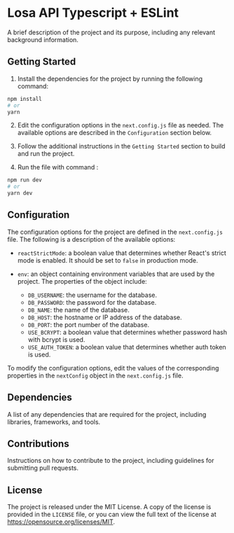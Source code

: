 # Losa API Typescript + ESLint

A brief description of the project and its purpose, including any relevant background information.

## Getting Started

1. Install the dependencies for the project by running the following command:
```bash
npm install
# or
yarn
```

2. Edit the configuration options in the `next.config.js` file as needed. The available options are described in the `Configuration` section below.

3. Follow the additional instructions in the `Getting Started` section to build and run the project.

4. Run the file with command : 
```bash
npm run dev
# or
yarn dev
```

## Configuration

The configuration options for the project are defined in the `next.config.js` file. The following is a description of the available options:

- `reactStrictMode`: a boolean value that determines whether React's strict mode is enabled. It should be set to `false` in production mode.

- `env`: an object containing environment variables that are used by the project. The properties of the object include:
  - `DB_USERNAME`: the username for the database.
  - `DB_PASSWORD`: the password for the database.
  - `DB_NAME`: the name of the database.
  - `DB_HOST`: the hostname or IP address of the database.
  - `DB_PORT`: the port number of the database.
  - `USE_BCRYPT`: a boolean value that determines whether password hash with bcrypt is used.
  - `USE_AUTH_TOKEN`: a boolean value that determines whether auth token is used.

To modify the configuration options, edit the values of the corresponding properties in the `nextConfig` object in the `next.config.js` file.

## Dependencies

A list of any dependencies that are required for the project, including libraries, frameworks, and tools.

## Contributions

Instructions on how to contribute to the project, including guidelines for submitting pull requests.

## License

The project is released under the MIT License. A copy of the license is provided in the `LICENSE` file, or you can view the full text of the license at https://opensource.org/licenses/MIT.
